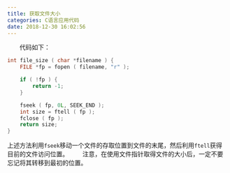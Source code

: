 ```yaml
---
title: 获取文件大小
categories: C语言应用代码
date: 2018-12-30 16:02:56
---
```

&emsp;&emsp;代码如下：<!--more-->

``` cpp
int file_size ( char *filename ) {
    FILE *fp = fopen ( filename, "r" );

    if ( !fp ) {
        return -1;
    }

    fseek ( fp, 0L, SEEK_END );
    int size = ftell ( fp );
    fclose ( fp );
    return size;
}
```

上述方法利用`fseek`移动一个文件的存取位置到文件的末尾，然后利用`ftell`获得目前的文件访问位置。
&emsp;&emsp;注意，在使用文件指针取得文件的大小后，一定不要忘记将其转移到最初的位置。
